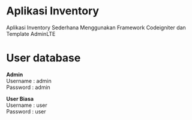 # Aplikasi Inventory

Aplikasi Inventory Sederhana Menggunakan Framework Codeigniter dan Template AdminLTE

# User database
<strong>Admin</strong><br>
Username : admin<br>
Password : admin

<strong>User Biasa</strong><br>
Username : user<br>
Password : user
